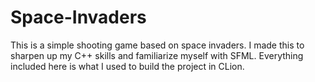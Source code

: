 # Space-Invaders
This is a simple shooting game based on space invaders. I made this to sharpen up my C++ skills and familiarize myself with SFML.
Everything included here is what I used to build the project in CLion.
